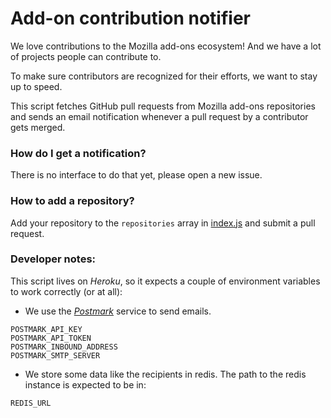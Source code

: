 # Add-on contribution notifier

We love contributions to the Mozilla add-ons ecosystem! And we have a lot of projects people can contribute to.

To make sure contributors are recognized for their efforts, we want to stay up to speed.

This script fetches GitHub pull requests from Mozilla add-ons repositories and sends an email notification whenever a pull request by a contributor gets merged.

### How do I get a notification?
There is no interface to do that yet, please open a new issue.

### How to add a repository?
Add your repository to the `repositories` array in [index.js](https://github.com/mozilla/addons-contribution-notifier/blob/master/src/index.js) and submit a pull request.

### Developer notes:
This script lives on _Heroku_, so it expects a couple of environment variables to work correctly (or at all):

* We use the [_Postmark_](https://postmarkapp.com/) service to send emails.

```
POSTMARK_API_KEY
POSTMARK_API_TOKEN
POSTMARK_INBOUND_ADDRESS
POSTMARK_SMTP_SERVER
```

* We store some data like the recipients in redis. The path to the redis instance is expected to be in:

```
REDIS_URL
```